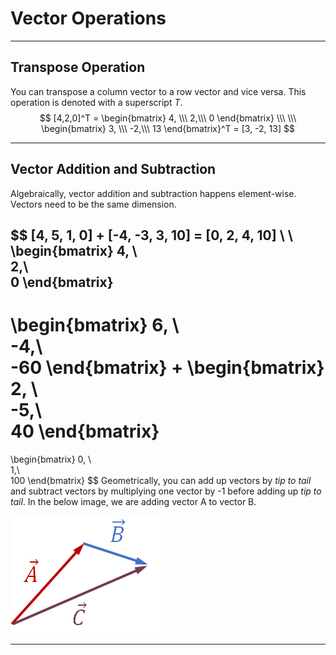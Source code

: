 # Vector Operations

---

## Transpose Operation

You can transpose a column vector to a row vector and vice versa. This operation is denoted with a superscript *T*.
$$
[4,2,0]^T = 
\begin{bmatrix} 
4, \\\ 
2,\\\ 
0 
\end{bmatrix}
\\\
\\\
\begin{bmatrix} 
3, \\\ 
-2,\\\
13 
\end{bmatrix}^T
= [3, -2, 13]
$$

---

## Vector Addition and Subtraction

Algebraically, vector addition and subtraction happens element-wise. Vectors need to be the same dimension.

 
$$
[4, 5, 1, 0] + [-4, -3, 3, 10] = [0, 2, 4, 10] \\
\\\
\begin{bmatrix} 
4, \\\
2,\\\
0
\end{bmatrix}
-
\begin{bmatrix} 
6, \\\
-4,\\\
-60
\end{bmatrix}
+
\begin{bmatrix} 
2, \\\
-5,\\\
40
\end{bmatrix}
=
\begin{bmatrix} 
0, \\\
1,\\\
100
\end{bmatrix}
$$
Geometrically, you can add up vectors by *tip to tail* and subtract vectors by multiplying one vector by -1 before adding up *tip to tail*. In the below image, we are adding vector A to vector B.

![](assets/tip-to-tail.png)

---



